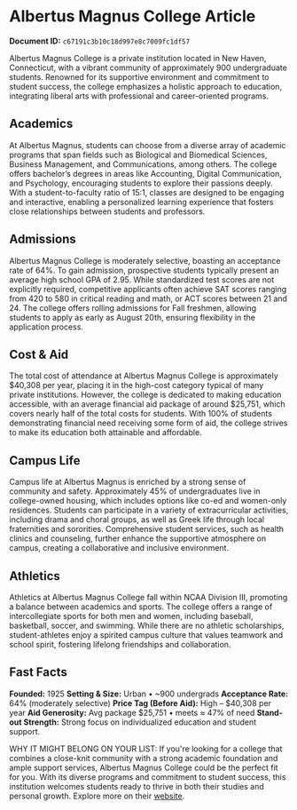# Albertus Magnus College Article

**Document ID:** `c67191c3b10c18d997e8c7009fc1df57`

Albertus Magnus College is a private institution located in New Haven, Connecticut, with a vibrant community of approximately 900 undergraduate students. Renowned for its supportive environment and commitment to student success, the college emphasizes a holistic approach to education, integrating liberal arts with professional and career-oriented programs.

## Academics
At Albertus Magnus, students can choose from a diverse array of academic programs that span fields such as Biological and Biomedical Sciences, Business Management, and Communications, among others. The college offers bachelor’s degrees in areas like Accounting, Digital Communication, and Psychology, encouraging students to explore their passions deeply. With a student-to-faculty ratio of 15:1, classes are designed to be engaging and interactive, enabling a personalized learning experience that fosters close relationships between students and professors.

## Admissions
Albertus Magnus College is moderately selective, boasting an acceptance rate of 64%. To gain admission, prospective students typically present an average high school GPA of 2.95. While standardized test scores are not explicitly required, competitive applicants often achieve SAT scores ranging from 420 to 580 in critical reading and math, or ACT scores between 21 and 24. The college offers rolling admissions for Fall freshmen, allowing students to apply as early as August 20th, ensuring flexibility in the application process.

## Cost & Aid
The total cost of attendance at Albertus Magnus College is approximately $40,308 per year, placing it in the high-cost category typical of many private institutions. However, the college is dedicated to making education accessible, with an average financial aid package of around $25,751, which covers nearly half of the total costs for students. With 100% of students demonstrating financial need receiving some form of aid, the college strives to make its education both attainable and affordable.

## Campus Life
Campus life at Albertus Magnus is enriched by a strong sense of community and safety. Approximately 45% of undergraduates live in college-owned housing, which includes options like co-ed and women-only residences. Students can participate in a variety of extracurricular activities, including drama and choral groups, as well as Greek life through local fraternities and sororities. Comprehensive student services, such as health clinics and counseling, further enhance the supportive atmosphere on campus, creating a collaborative and inclusive environment.

## Athletics
Athletics at Albertus Magnus College fall within NCAA Division III, promoting a balance between academics and sports. The college offers a range of intercollegiate sports for both men and women, including baseball, basketball, soccer, and swimming. While there are no athletic scholarships, student-athletes enjoy a spirited campus culture that values teamwork and school spirit, fostering lifelong friendships and collaboration.

## Fast Facts
**Founded:** 1925
**Setting & Size:** Urban • ~900 undergrads
**Acceptance Rate:** 64% (moderately selective)
**Price Tag (Before Aid):** High – $40,308 per year
**Aid Generosity:** Avg package $25,751 • meets ≈ 47% of need
**Stand-out Strength:** Strong focus on individualized education and student support.

WHY IT MIGHT BELONG ON YOUR LIST: If you're looking for a college that combines a close-knit community with a strong academic foundation and ample support services, Albertus Magnus College could be the perfect fit for you. With its diverse programs and commitment to student success, this institution welcomes students ready to thrive in both their studies and personal growth. Explore more on their [website](https://www.petersons.com/college-search/albertus-magnus-college-000_10000636.aspx).
